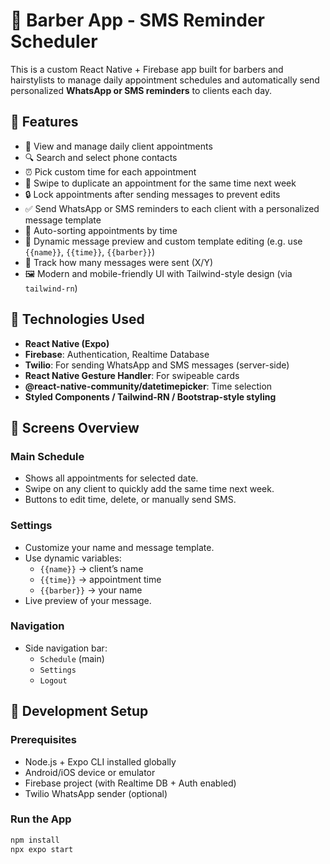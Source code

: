 # 💈 Barber App - SMS Reminder Scheduler

This is a custom React Native + Firebase app built for barbers and hairstylists to manage daily appointment schedules and automatically send personalized **WhatsApp or SMS reminders** to clients each day.

## 🚀 Features

- 📅 View and manage daily client appointments
- 🔍 Search and select phone contacts
- ⏰ Pick custom time for each appointment
- 🔁 Swipe to duplicate an appointment for the same time next week
- 🔒 Lock appointments after sending messages to prevent edits
- ✅ Send WhatsApp or SMS reminders to each client with a personalized message template
- 🧠 Auto-sorting appointments by time
- 💬 Dynamic message preview and custom template editing (e.g. use `{{name}}`, `{{time}}`, `{{barber}}`)
- 🧾 Track how many messages were sent (X/Y)
- 🖼️ Modern and mobile-friendly UI with Tailwind-style design (via `tailwind-rn`)

## 🔧 Technologies Used

- **React Native (Expo)**
- **Firebase**: Authentication, Realtime Database
- **Twilio**: For sending WhatsApp and SMS messages (server-side)
- **React Native Gesture Handler**: For swipeable cards
- **@react-native-community/datetimepicker**: Time selection
- **Styled Components / Tailwind-RN / Bootstrap-style styling**

## 📱 Screens Overview

### Main Schedule
- Shows all appointments for selected date.
- Swipe on any client to quickly add the same time next week.
- Buttons to edit time, delete, or manually send SMS.

### Settings
- Customize your name and message template.
- Use dynamic variables:  
  - `{{name}}` → client’s name  
  - `{{time}}` → appointment time  
  - `{{barber}}` → your name  
- Live preview of your message.

### Navigation
- Side navigation bar:  
  - `Schedule` (main)
  - `Settings`
  - `Logout`

## 🧪 Development Setup

### Prerequisites
- Node.js + Expo CLI installed globally
- Android/iOS device or emulator
- Firebase project (with Realtime DB + Auth enabled)
- Twilio WhatsApp sender (optional)

### Run the App

```bash
npm install
npx expo start
